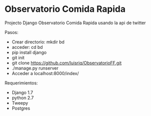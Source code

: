 Observatorio Comida Rapida
==============

Projecto Django
Observatorio Comida Rapida usando la api de twitter

Pasos:
* Crear directorio: mkdir bd
* acceder: cd bd
* pip install django
* git init
* git clone https://github.com/luisriq/ObservatorioFF.git
* ./manage.py runserver
* Acceder a localhost:8000/index/

Requerimientos: 

* Django 1.7
* python 2.7
* Tweepy
* Postgres
